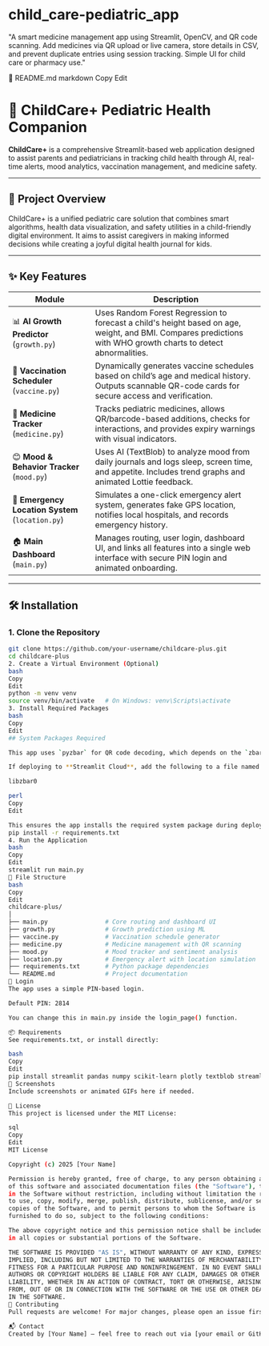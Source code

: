 # child_care-pediatric_app
"A smart medicine management app using Streamlit, OpenCV, and QR code scanning. Add medicines via QR upload or live camera, store details in CSV, and prevent duplicate entries using session tracking. Simple UI for child care or pharmacy use."

📘 README.md
markdown
Copy
Edit
# 🌿 ChildCare+ Pediatric Health Companion

**ChildCare+** is a comprehensive Streamlit-based web application designed to assist parents and pediatricians in tracking child health through AI, real-time alerts, mood analytics, vaccination management, and medicine safety.

---

## 🚀 Project Overview

ChildCare+ is a unified pediatric care solution that combines smart algorithms, health data visualization, and safety utilities in a child-friendly digital environment. It aims to assist caregivers in making informed decisions while creating a joyful digital health journal for kids.

---

## ✨ Key Features

| Module        | Description |
|---------------|-------------|
| 📊 **AI Growth Predictor** (`growth.py`) | Uses Random Forest Regression to forecast a child's height based on age, weight, and BMI. Compares predictions with WHO growth charts to detect abnormalities. |
| 💉 **Vaccination Scheduler** (`vaccine.py`) | Dynamically generates vaccine schedules based on child’s age and medical history. Outputs scannable QR-code cards for secure access and verification. |
| 💊 **Medicine Tracker** (`medicine.py`) | Tracks pediatric medicines, allows QR/barcode-based additions, checks for interactions, and provides expiry warnings with visual indicators. |
| 😊 **Mood & Behavior Tracker** (`mood.py`) | Uses AI (TextBlob) to analyze mood from daily journals and logs sleep, screen time, and appetite. Includes trend graphs and animated Lottie feedback. |
| 🚨 **Emergency Location System** (`location.py`) | Simulates a one-click emergency alert system, generates fake GPS location, notifies local hospitals, and records emergency history. |
| 🏠 **Main Dashboard** (`main.py`) | Manages routing, user login, dashboard UI, and links all features into a single web interface with secure PIN login and animated onboarding. |

---

## 🛠️ Installation

### 1. Clone the Repository

```bash
git clone https://github.com/your-username/childcare-plus.git
cd childcare-plus
2. Create a Virtual Environment (Optional)
bash
Copy
Edit
python -m venv venv
source venv/bin/activate   # On Windows: venv\Scripts\activate
3. Install Required Packages
bash
Copy
Edit
## System Packages Required

This app uses `pyzbar` for QR code decoding, which depends on the `zbar` shared library.

If deploying to **Streamlit Cloud**, add the following to a file named `apt-packages.txt`:

libzbar0

perl
Copy
Edit

This ensures the app installs the required system package during deployment.
pip install -r requirements.txt
4. Run the Application
bash
Copy
Edit
streamlit run main.py
🧾 File Structure
bash
Copy
Edit
childcare-plus/
│
├── main.py                # Core routing and dashboard UI
├── growth.py              # Growth prediction using ML
├── vaccine.py             # Vaccination schedule generator
├── medicine.py            # Medicine management with QR scanning
├── mood.py                # Mood tracker and sentiment analysis
├── location.py            # Emergency alert with location simulation
├── requirements.txt       # Python package dependencies
└── README.md              # Project documentation
🔐 Login
The app uses a simple PIN-based login.

Default PIN: 2814

You can change this in main.py inside the login_page() function.

📦 Requirements
See requirements.txt, or install directly:

bash
Copy
Edit
pip install streamlit pandas numpy scikit-learn plotly textblob streamlit-lottie qrcode opencv-python Pillow pyzbar python-dateutil
📸 Screenshots
Include screenshots or animated GIFs here if needed.

🪪 License
This project is licensed under the MIT License:

sql
Copy
Edit
MIT License

Copyright (c) 2025 [Your Name]

Permission is hereby granted, free of charge, to any person obtaining a copy
of this software and associated documentation files (the "Software"), to deal
in the Software without restriction, including without limitation the rights
to use, copy, modify, merge, publish, distribute, sublicense, and/or sell    
copies of the Software, and to permit persons to whom the Software is        
furnished to do so, subject to the following conditions:

The above copyright notice and this permission notice shall be included       
in all copies or substantial portions of the Software.

THE SOFTWARE IS PROVIDED "AS IS", WITHOUT WARRANTY OF ANY KIND, EXPRESS OR    
IMPLIED, INCLUDING BUT NOT LIMITED TO THE WARRANTIES OF MERCHANTABILITY,     
FITNESS FOR A PARTICULAR PURPOSE AND NONINFRINGEMENT. IN NO EVENT SHALL THE   
AUTHORS OR COPYRIGHT HOLDERS BE LIABLE FOR ANY CLAIM, DAMAGES OR OTHER       
LIABILITY, WHETHER IN AN ACTION OF CONTRACT, TORT OR OTHERWISE, ARISING      
FROM, OUT OF OR IN CONNECTION WITH THE SOFTWARE OR THE USE OR OTHER DEALINGS 
IN THE SOFTWARE.
🤝 Contributing
Pull requests are welcome! For major changes, please open an issue first to discuss what you’d like to change.

📬 Contact
Created by [Your Name] – feel free to reach out via [your email or GitHub profile link].






